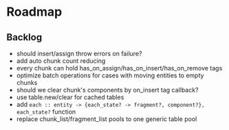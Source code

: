 # Roadmap

## Backlog

- should insert/assign throw errors on failure?
- add auto chunk count reducing
- every chunk can hold has_on_assign/has_on_insert/has_on_remove tags
- optimize batch operations for cases with moving entities to empty chunks
- should we clear chunk's components by on_insert tag callback?
- use table.new/clear for cached tables
- add `each :: entity -> {each_state? -> fragment?, component?}, each_state?` function
- replace chunk_list/fragment_list pools to one generic table pool
